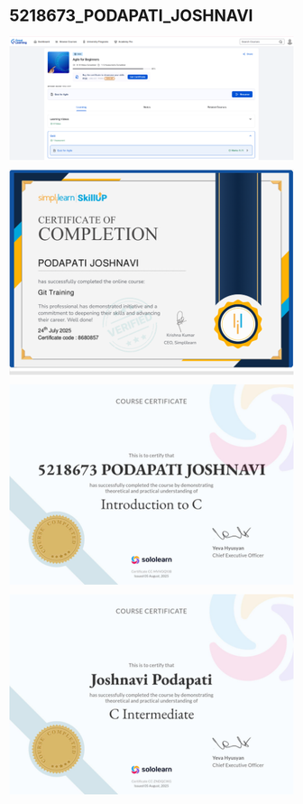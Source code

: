 # 5218673_PODAPATI_JOSHNAVI

![image alt](https://github.com/JoshnaviPodapati/5218673_PODAPATI_JOSHNAVI/blob/main/Screenshot%202025-07-24%20141946.png?raw=true)

![image alt](https://github.com/JoshnaviPodapati/5218673_PODAPATI_JOSHNAVI/blob/main/GIT/5218673_PODAPATI%20JOSHNAVI.png?raw=true)

![image alt](https://github.com/JoshnaviPodapati/5218673_PODAPATI_JOSHNAVI/blob/main/ESSENTIALS%20OF%20C/introduction%20to%20c%20.jpg?raw=true)

![image alt](https://github.com/JoshnaviPodapati/5218673_PODAPATI_JOSHNAVI/blob/main/ESSENTIALS%20OF%20C/Intermediate%20to%20c.jpg?raw=true)
